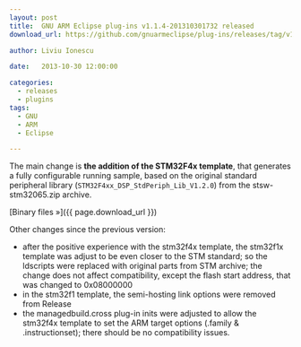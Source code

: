 ```yaml
---
layout: post
title:  GNU ARM Eclipse plug-ins v1.1.4-201310301732 released
download_url: https://github.com/gnuarmeclipse/plug-ins/releases/tag/v1.1.4-201310301732

author: Liviu Ionescu

date:   2013-10-30 12:00:00

categories:
  - releases
  - plugins
tags:
  - GNU
  - ARM
  - Eclipse

---
```


The main change is **the addition of the STM32F4x template**, that generates a fully configurable running sample, based on the original standard peripheral library (`STM32F4xx_DSP_StdPeriph_Lib_V1.2.0`) from the stsw-stm32065.zip archive.

[Binary files »]({{ page.download_url }})

Other changes since the previous version:

* after the positive experience with the stm32f4x template, the stm32f1x template was adjust to be even closer to the STM standard; so the ldscripts were replaced with original parts from STM archive; the change does not affect compatibility, except the flash start address, that was changed to 0x08000000
* in the stm32f1 template, the semi-hosting link options were removed from Release
* the managedbuild.cross plug-in inits were adjusted to allow the stm32f4x template to set the ARM target options (.family & .instructionset); there should be no compatibility issues.
